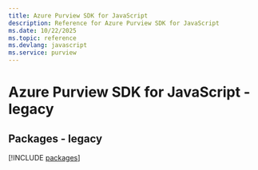 ```yaml
---
title: Azure Purview SDK for JavaScript
description: Reference for Azure Purview SDK for JavaScript
ms.date: 10/22/2025
ms.topic: reference
ms.devlang: javascript
ms.service: purview
---
```

# Azure Purview SDK for JavaScript - legacy
## Packages - legacy
[!INCLUDE [packages](purview-index.md)]